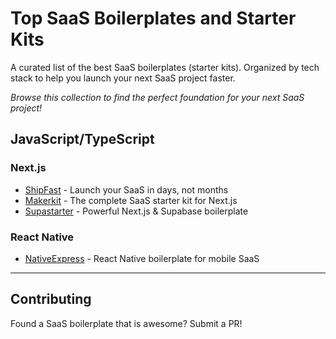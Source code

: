 # Top SaaS Boilerplates and Starter Kits

A curated list of the best SaaS boilerplates (starter kits). Organized by tech stack to help you launch your next SaaS project faster.

_Browse this collection to find the perfect foundation for your next SaaS project!_

## JavaScript/TypeScript

### Next.js
- [ShipFast](https://shipfa.st/?via=marclou) - Launch your SaaS in days, not months
- [Makerkit](https://makerkit.dev?atp=exil0867) - The complete SaaS starter kit for Next.js
- [Supastarter](https://supastarter.dev?atp=drizzle) - Powerful Next.js & Supabase boilerplate


### React Native
- [NativeExpress](http://native.express/?ref=robinfar) - React Native boilerplate for mobile SaaS

---

## Contributing
Found a SaaS boilerplate that is awesome? Submit a PR!